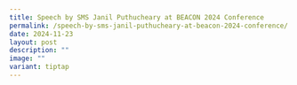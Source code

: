 ```yaml
---
title: Speech by SMS Janil Puthucheary at BEACON 2024 Conference
permalink: /speech-by-sms-janil-puthucheary-at-beacon-2024-conference/
date: 2024-11-23
layout: post
description: ""
image: ""
variant: tiptap
---
```

